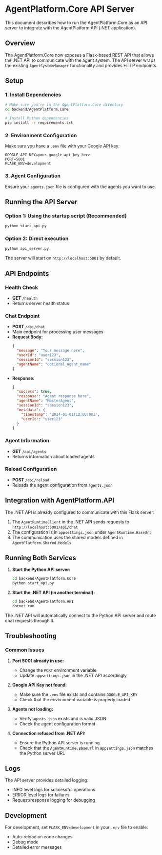 # AgentPlatform.Core API Server

This document describes how to run the AgentPlatform.Core as an API server to integrate with the AgentPlatform.API (.NET application).

## Overview

The AgentPlatform.Core now exposes a Flask-based REST API that allows the .NET API to communicate with the agent system. The API server wraps the existing `AgentSystemManager` functionality and provides HTTP endpoints.

## Setup

### 1. Install Dependencies

```bash
# Make sure you're in the AgentPlatform.Core directory
cd backend/AgentPlatform.Core

# Install Python dependencies
pip install -r requirements.txt
```

### 2. Environment Configuration

Make sure you have a `.env` file with your Google API key:

```env
GOOGLE_API_KEY=your_google_api_key_here
PORT=5001
FLASK_ENV=development
```

### 3. Agent Configuration

Ensure your `agents.json` file is configured with the agents you want to use.

## Running the API Server

### Option 1: Using the startup script (Recommended)

```bash
python start_api.py
```

### Option 2: Direct execution

```bash
python api_server.py
```

The server will start on `http://localhost:5001` by default.

## API Endpoints

### Health Check
- **GET** `/health`
- Returns server health status

### Chat Endpoint
- **POST** `/api/chat`
- Main endpoint for processing user messages
- **Request Body:**
  ```json
  {
    "message": "Your message here",
    "userId": "user123",
    "sessionId": "session123",
    "agentName": "optional_agent_name"
  }
  ```
- **Response:**
  ```json
  {
    "success": true,
    "response": "Agent response here",
    "agentName": "MasterAgent",
    "sessionId": "session123",
    "metadata": {
      "timestamp": "2024-01-01T12:00:00Z",
      "userId": "user123"
    }
  }
  ```

### Agent Information
- **GET** `/api/agents`
- Returns information about loaded agents

### Reload Configuration
- **POST** `/api/reload`
- Reloads the agent configuration from `agents.json`

## Integration with AgentPlatform.API

The .NET API is already configured to communicate with this Flask server:

1. The `AgentRuntimeClient` in the .NET API sends requests to `http://localhost:5001/api/chat`
2. The configuration is in `appsettings.json` under `AgentRuntime.BaseUrl`
3. The communication uses the shared models defined in `AgentPlatform.Shared.Models`

## Running Both Services

1. **Start the Python API server:**
   ```bash
   cd backend/AgentPlatform.Core
   python start_api.py
   ```

2. **Start the .NET API (in another terminal):**
   ```bash
   cd backend/AgentPlatform.API
   dotnet run
   ```

The .NET API will automatically connect to the Python API server and route chat requests through it.

## Troubleshooting

### Common Issues

1. **Port 5001 already in use:**
   - Change the `PORT` environment variable
   - Update `appsettings.json` in the .NET API accordingly

2. **Google API Key not found:**
   - Make sure the `.env` file exists and contains `GOOGLE_API_KEY`
   - Check that the environment variable is properly loaded

3. **Agents not loading:**
   - Verify `agents.json` exists and is valid JSON
   - Check the agent configuration format

4. **Connection refused from .NET API:**
   - Ensure the Python API server is running
   - Check that the `AgentRuntime.BaseUrl` in `appsettings.json` matches the Python server URL

## Logs

The API server provides detailed logging:
- INFO level logs for successful operations
- ERROR level logs for failures
- Request/response logging for debugging

## Development

For development, set `FLASK_ENV=development` in your `.env` file to enable:
- Auto-reload on code changes
- Debug mode
- Detailed error messages 